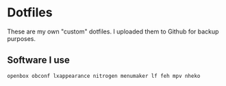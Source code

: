 # Dotfiles
These are my own "custom" dotfiles. I uploaded them to Github for backup purposes.

## Software I use
`openbox obconf lxappearance nitrogen menumaker lf feh mpv nheko`
